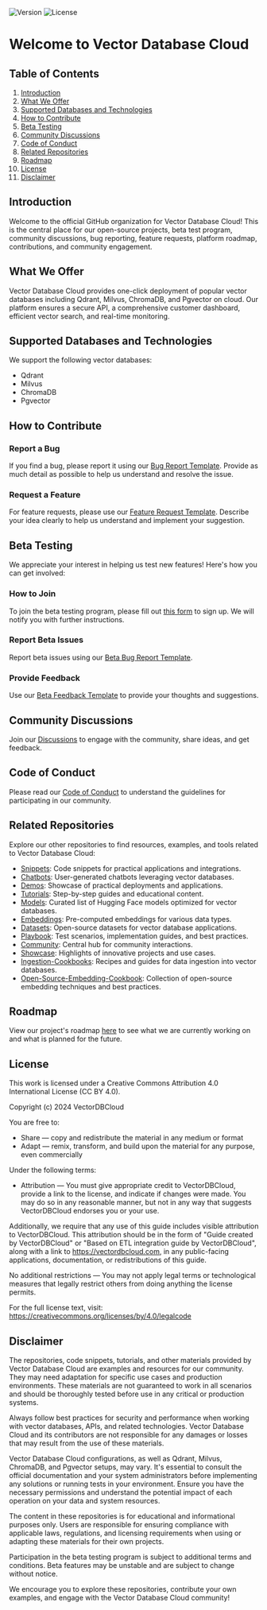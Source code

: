 ![Version](https://img.shields.io/badge/version-1.0.0-blue.svg) ![License](https://img.shields.io/badge/license-CC%20BY%204.0-green.svg)
# Welcome to Vector Database Cloud

## Table of Contents
1. [Introduction](#introduction)
2. [What We Offer](#what-we-offer)
3. [Supported Databases and Technologies](#supported-databases-and-technologies)
4. [How to Contribute](#how-to-contribute)
5. [Beta Testing](#beta-testing)
6. [Community Discussions](#community-discussions)
7. [Code of Conduct](#code-of-conduct)
8. [Related Repositories](#related-repositories)
9. [Roadmap](#roadmap)
10. [License](#license)
11. [Disclaimer](#disclaimer)

## Introduction
Welcome to the official GitHub organization for Vector Database Cloud! This is the central place for our open-source projects, beta test program, community discussions, bug reporting, feature requests, platform roadmap, contributions, and community engagement.

## What We Offer
Vector Database Cloud provides one-click deployment of popular vector databases including Qdrant, Milvus, ChromaDB, and Pgvector on cloud. Our platform ensures a secure API, a comprehensive customer dashboard, efficient vector search, and real-time monitoring.

## Supported Databases and Technologies
We support the following vector databases:
- Qdrant
- Milvus
- ChromaDB
- Pgvector

## How to Contribute
### Report a Bug
If you find a bug, please report it using our [Bug Report Template](https://github.com/VectorDBCloud/Community/issues/new?template=bug_report.md). Provide as much detail as possible to help us understand and resolve the issue.

### Request a Feature
For feature requests, please use our [Feature Request Template](https://github.com/VectorDBCloud/Community/issues/new?template=feature_request.md). Describe your idea clearly to help us understand and implement your suggestion.

## Beta Testing
We appreciate your interest in helping us test new features! Here's how you can get involved:

### How to Join
To join the beta testing program, please fill out [this form](https://tally.so/r/m6x0QB) to sign up. We will notify you with further instructions.

### Report Beta Issues
Report beta issues using our [Beta Bug Report Template](https://github.com/VectorDBCloud/Community/issues/new?labels=bug,beta&template=beta_bug_report.md).

### Provide Feedback
Use our [Beta Feedback Template](https://github.com/VectorDBCloud/Community/issues/new?template=beta_feedback.md) to provide your thoughts and suggestions.

## Community Discussions
Join our [Discussions](https://github.com/VectorDBCloud/Community/discussions) to engage with the community, share ideas, and get feedback.

## Code of Conduct
Please read our [Code of Conduct](https://github.com/VectorDBCloud/Community/blob/main/CODE_OF_CONDUCT.md) to understand the guidelines for participating in our community.

## Related Repositories
Explore our other repositories to find resources, examples, and tools related to Vector Database Cloud:

- [Snippets](https://github.com/VectorDBCloud/snippets): Code snippets for practical applications and integrations.
- [Chatbots](https://github.com/VectorDBCloud/chatbots): User-generated chatbots leveraging vector databases.
- [Demos](https://github.com/VectorDBCloud/demos): Showcase of practical deployments and applications.
- [Tutorials](https://github.com/VectorDBCloud/tutorials): Step-by-step guides and educational content.
- [Models](https://github.com/VectorDBCloud/models): Curated list of Hugging Face models optimized for vector databases.
- [Embeddings](https://github.com/VectorDBCloud/Embeddings): Pre-computed embeddings for various data types.
- [Datasets](https://github.com/VectorDBCloud/Datasets): Open-source datasets for vector database applications.
- [Playbook](https://github.com/VectorDBCloud/Playbook): Test scenarios, implementation guides, and best practices.
- [Community](https://github.com/VectorDBCloud/Community): Central hub for community interactions.
- [Showcase](https://github.com/VectorDBCloud/Showcase): Highlights of innovative projects and use cases.
- [Ingestion-Cookbooks](https://github.com/VectorDBCloud/Ingestion-Cookbooks): Recipes and guides for data ingestion into vector databases.
- [Open-Source-Embedding-Cookbook](https://github.com/VectorDBCloud/Open-Source-Embedding-Cookbook): Collection of open-source embedding techniques and best practices.

## Roadmap
View our project's roadmap [here](https://github.com/VectorDBCloud/Community/blob/main/ROADMAP.md) to see what we are currently working on and what is planned for the future.


## License

This work is licensed under a Creative Commons Attribution 4.0 International License (CC BY 4.0).

Copyright (c) 2024 VectorDBCloud

You are free to:
- Share — copy and redistribute the material in any medium or format
- Adapt — remix, transform, and build upon the material for any purpose, even commercially

Under the following terms:
- Attribution — You must give appropriate credit to VectorDBCloud, provide a link to the license, and indicate if changes were made. You may do so in any reasonable manner, but not in any way that suggests VectorDBCloud endorses you or your use.

Additionally, we require that any use of this guide includes visible attribution to VectorDBCloud. This attribution should be in the form of "Guide created by VectorDBCloud" or "Based on ETL integration guide by VectorDBCloud", along with a link to https://vectordbcloud.com, in any public-facing applications, documentation, or redistributions of this guide.

No additional restrictions — You may not apply legal terms or technological measures that legally restrict others from doing anything the license permits.

For the full license text, visit: https://creativecommons.org/licenses/by/4.0/legalcode



## Disclaimer
The repositories, code snippets, tutorials, and other materials provided by Vector Database Cloud are examples and resources for our community. They may need adaptation for specific use cases and production environments. These materials are not guaranteed to work in all scenarios and should be thoroughly tested before use in any critical or production systems.

Always follow best practices for security and performance when working with vector databases, APIs, and related technologies. Vector Database Cloud and its contributors are not responsible for any damages or losses that may result from the use of these materials.

Vector Database Cloud configurations, as well as Qdrant, Milvus, ChromaDB, and Pgvector setups, may vary. It's essential to consult the official documentation and your system administrators before implementing any solutions or running tests in your environment. Ensure you have the necessary permissions and understand the potential impact of each operation on your data and system resources.

The content in these repositories is for educational and informational purposes only. Users are responsible for ensuring compliance with applicable laws, regulations, and licensing requirements when using or adapting these materials for their own projects.

Participation in the beta testing program is subject to additional terms and conditions. Beta features may be unstable and are subject to change without notice.

We encourage you to explore these repositories, contribute your own examples, and engage with the Vector Database Cloud community!
